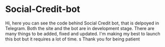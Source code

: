 # Social-Credit-bot

Hi, here you can see the code behind Social Credit bot, that is delpoyed in Telegram.
Both the site and the bot are in development stage. There are many things to be added, fixed and updated.
I'm making my best to launch this bot but it requires a lot of time. s
Thank you for being patient
